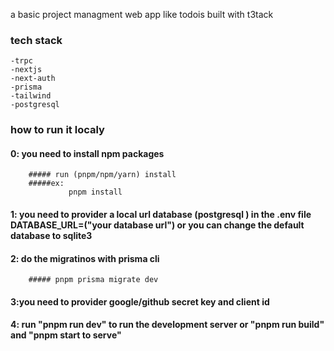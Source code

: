 a basic project managment web app like todois built with t3tack 
### tech stack
    -trpc
    -nextjs
    -next-auth
    -prisma
    -tailwind
    -postgresql
    
### how to run it localy 
#### 0: you need to install npm packages 
        ##### run (pnpm/npm/yarn) install 
        #####ex:
                 pnpm install 
#### 1: you need to provider a local url database (postgresql ) in the .env file DATABASE_URL=("your database url") or you can change the default database to sqlite3 
#### 2: do the migratinos with prisma cli 
        ##### pnpm prisma migrate dev
#### 3:you need to provider google/github secret key and client id
#### 4: run "pnpm run dev" to run the development server or "pnpm run build"  and "pnpm start to serve" 
